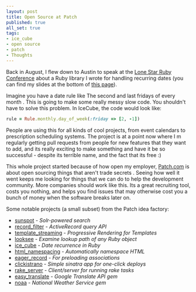 ```yaml
---
layout: post
title: Open Source at Patch
published: true
all_set: true
tags:
- ice_cube
- open source
- patch
- Thoughts
---
```


Back in August, I flew down to Austin to speak at the <a href="http://www.lonestarrubyconf.com/">Lone Star Ruby Conference</a> about a Ruby library I wrote for handling recurring dates (you can find my slides at the bottom of <a href="http://seejohnrun.github.com/ice_cube">this page</a>).

Imagine you have a date rule like  The second and last fridays of every month . This is going to make some really messy slow code. You shouldn't have to solve this problem. In IceCube, the code would look like:

``` ruby
rule = Rule.monthly.day_of_week(:friday => [2, -1])
```

People are using this for all kinds of cool projects, from event calendars to prescription scheduling systems. The project is at a point now where I m regularly getting pull requests from people for new features that they want to add, and its really exciting to make something and have it be so successful - despite its terrible name, and the fact that its free :)

This whole project started because of how open my employer, <a href="http://patch.com/">Patch.com</a> is about open sourcing things that aren't  trade secrets . Seeing how well it went keeps me looking for things that we can do to help the development community. More companies should work like this. Its a great recruiting tool, costs you nothing, and helps you find issues that may otherwise cost you a bunch of money when the software breaks later on.

Some notable projects (a small subset) from the Patch idea factory:

<ul>
	<li><a href="https://github.com/outoftime/sunspot">sunspot</a> - <em>Solr-powered search</em></li>
	<li><a href="https://github.com/aub/record_filter">record_filter</a> - <em>ActiveRecord query API</em></li>
	<li><a href="https://github.com/oggy/template_streaming">template_streaming</a> - <em>Progressive Rendering for Templates</em></li>
	<li><a href="https://github.com/oggy/looksee">looksee</a> - <em>Examine lookup path of any Ruby object</em></li>
	<li><a href="https://github.com/seejohnrun/ice_cube">ice_cube</a> - <em>Date recurrence in Ruby</em></li>
	<li><a href="https://github.com/adamh/html_namespacing">html_namespacing</a> - <em>Automatically namespace HTML</em></li>
	<li><a href="https://github.com/outoftime/eager_record">eager_record</a> - <em>For preloading associations</em></li>
	<li><a href="https://github.com/outoftime/clickistrano">clickistrano</a> - <em>Simple sinatra app for one-click deploys</em></li>
	<li><a href="https://github.com/outoftime/rake_server">rake_server</a> - <em>Client/server for running rake tasks</em></li>
	<li><a href="https://github.com/seejohnrun/easy_translate">easy_translate</a> - <em>Google Translate API gem</em></li>
	<li><a href="https://github.com/outoftime/noaa">noaa</a> - <em>National Weather Service gem</em></li>
</ul>

